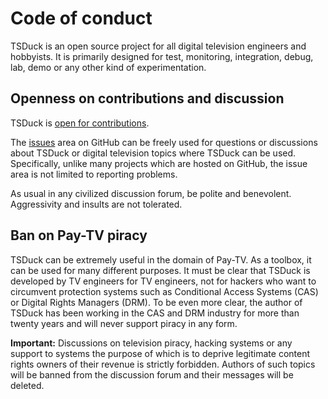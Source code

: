 # Code of conduct

TSDuck is an open source project for all digital television engineers and hobbyists.
It is primarily designed for test, monitoring, integration, debug, lab, demo or
any other kind of experimentation.

## Openness on contributions and discussion

TSDuck is [open for contributions](https://tsduck.io/download/docs/tsduck-dev.html#chap-contribution).

The [issues](https://github.com/tsduck/tsduck/issues) area on GitHub can be
freely used for questions or discussions about TSDuck or digital television
topics where TSDuck can be used. Specifically, unlike many projects which are
hosted on GitHub, the issue area is not limited to reporting problems.

As usual in any civilized discussion forum, be polite and benevolent.
Aggressivity and insults are not tolerated.

## Ban on Pay-TV piracy

TSDuck can be extremely useful in the domain of Pay-TV. As a toolbox, it can
be used for many different purposes. It must be clear that TSDuck is developed
by TV engineers for TV engineers, not for hackers who want to circumvent
protection systems such as Conditional Access Systems (CAS) or Digital
Rights Managers (DRM). To be even more clear, the author of
TSDuck has been working in the CAS and DRM industry for more than twenty
years and will never support piracy in any form.

__Important:__ Discussions on television piracy, hacking systems or any
support to systems the purpose of which is to deprive legitimate content
rights owners of their revenue is strictly forbidden. Authors of such
topics will be banned from the discussion forum and their messages will
be deleted.
